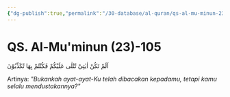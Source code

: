 ```yaml
---
{"dg-publish":true,"permalink":"/30-database/al-quran/qs-al-mu-minun-23-105/"}
---
```



# QS. Al-Mu'minun (23)-105
اَلَمْ تَكُنْ اٰيٰتِيْ تُتْلٰى عَلَيْكُمْ فَكُنْتُمْ بِهَا تُكَذِّبُوْنَ

Artinya: *"Bukankah ayat-ayat-Ku telah dibacakan kepadamu, tetapi kamu selalu mendustakannya?"*
